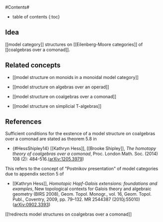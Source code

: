 
#Contents#
* table of contents
{:toc}

## Idea

[[model category]] structures on [[Eilenberg-Moore categories]] of [[coalgebras over a comonad]].

## Related concepts

* [[model structure on monoids in a monoidal model category]]

* [[model structure on algebras over an operad]]

* [[model structure on coalgebras over a comonad]]

* [[model structure on simplicial T-algebras]]


## References

Sufficient conditions for the exstence of a model structure on coalgebras over a comonad are stated as theorem 5.8 in

* {#HessShipley14} [[Kathryn Hess]], [[Brooke Shipley]], _The homotopy theory of coalgebras over a comonad_,  Proc. London Math. Soc. (2014) 108 (2): 484-516.([arXiv:1205.3979](https://arxiv.org/abs/1205.3979))

This refers to the concept of "Postnikov presentation" of model categories due to appendix section 5 of 

* [[Kathryn Hess]], _Homotopic Hopf-Galois extensions: foundations and examples_, New topological contexts for Galois theory and algebraic geometry (BIRS 2008), Geom. Topol. Monogr., vol. 16, Geom. Topol. Publ., Coventry, 2009, pp. 79–132. MR 2544387 (2010j:55010) ([arXiv:0902.3393](https://arxiv.org/abs/0902.3393))

[[!redirects model structures on coalgebras over a comonad]]